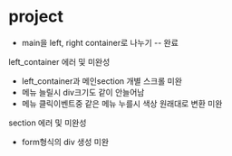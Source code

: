 # project

- main을 left, right container로 나누기 -- 완료

left_container 에러 및 미완성
- left_container과 메인section 개별 스크롤 미완
- 메뉴 늘릴시 div크기도 같이 안늘어남
- 메뉴 클릭이벤트중 같은 메뉴 누를시 색상 원래대로 변환 미완

section 에러 및 미완성
- form형식의 div 생성 미완
